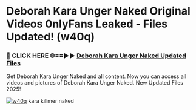 # Deborah Kara Unger Naked Original Videos 0nlyFans Leaked - Files Updated! (w40q)

<h3>🔴 CLICK HERE 🌐==►► <a href="https://tinyurl.com/up5wt9bj" rel="nofollow">Deborah Kara Unger Naked Updated Files</a></h3>

Get Deborah Kara Unger Naked and all content. Now you can access all videos and pictures of Deborah Kara Unger Naked. New Updated Files 2025!

[![w40q](https://i.imgur.com/ABiUzMV.gif)](https://tinyurl.com/up5wt9bj)
kara killmer naked